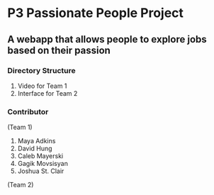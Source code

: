 # P3 Passionate People Project

## A webapp that allows people to explore jobs based on their passion

### Directory Structure
1. Video for Team 1
2. Interface for Team 2

### Contributor 
(Team 1)

1. Maya Adkins
2. David Hung
3. Caleb Mayerski
4. Gagik Movsisyan
5. Joshua St. Clair

(Team 2)
